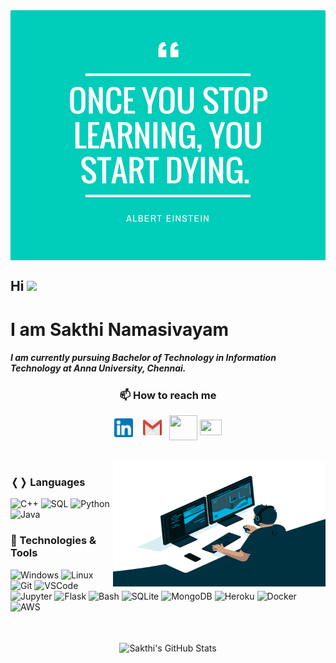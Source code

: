 

<img align="center" src="https://raw.githubusercontent.com/Sakthi299/sakthi299/main/snaps/lifequote.png" width="100%" height="400" />

## Hi <img src="https://media.giphy.com/media/hvRJCLFzcasrR4ia7z/giphy.gif" width="25px">
#  I am Sakthi Namasivayam


##### I am currently pursuing Bachelor of Technology in Information Technology at Anna University, Chennai.

<div align="center">
<h3> 📫 How to reach me </h3>
<a href="https://www.linkedin.com/in/sakthi-k" target="_blank"><img align="center" src="https://raw.githubusercontent.com/Sakthi299/sakthi299/main/snaps/linkedin.png" alt="Sakthi LinkedIn" height="30" width="30"/></a>&nbsp;&nbsp;&nbsp; 
<a href="mailto:sakthiarun299@gmail.com" target="_blank"><img align="center" src="https://raw.githubusercontent.com/Sakthi299/sakthi299/main/snaps/gmail.png" alt="Sakthi Gmail" height="25" width="30" /></a>&nbsp;&nbsp;
<a href="https://sakthiarun299.medium.com/" target="_blank"><img align="center" src="https://cdn4.iconfinder.com/data/icons/social-media-2210/24/Medium-512.png" height="40" width="45"/></a>
<a href="https://www.kaggle.com/sakthinamasivayamk" target="_blank"><img align="center" src="https://cdn4.iconfinder.com/data/icons/logos-and-brands/512/189_Kaggle_logo_logos-512.png" height="25" width="35"/></a>
<!--<img src="https://img.icons8.com/ios-filled/50/000000/medium-monogram--v1.png"/>
 -->
</div>

<br/>
<br/>

<img align="right" alt="GIF" src="https://github.com/Sakthi299/sakthi299/blob/main/snaps/code.gif?raw=true" width="340" height="200" />

### &#10092;&#10093; Languages
![C++](https://img.shields.io/badge/Code-C++-informational?style=flat&logo=cpp&logoColor=white&color=2bbc8a)
![SQL](https://img.shields.io/badge/Code-SQL-informational?style=flat&logo=sql&logoColor=white&color=2bbc8a)
![Python](https://img.shields.io/badge/Code-Python-informational?style=flat&logo=python&logoColor=white&color=2bbc8a)
![Java](https://img.shields.io/badge/Code-Java-informational?style=flat&logo=java&logoColor=white&color=2bbc8a)

### 🔧 Technologies & Tools
![Windows](https://img.shields.io/badge/OS-Windows-informational?style=flat&logo=windows&logoColor=white&color=2bbc8a)
![Linux](https://img.shields.io/badge/OS-Linux-informational?style=flat&logo=linux&logoColor=white&color=2bbc8a)
![Git](https://img.shields.io/badge/Tools-Git-informational?style=flat&logo=git&logoColor=white&color=2bbc8a)
![VSCode](https://img.shields.io/badge/Tools-VSCode-informational?style=flat&logo=visualstudiocode&logoColor=white&color=2bbc8a)
![Jupyter](https://img.shields.io/badge/Tools-Jupyter-informational?style=flat&logo=jupyter&logoColor=white&color=2bbc8a)
![Flask](https://img.shields.io/badge/Framework-Flask-informational?style=flat&logo=flask&logoColor=white&color=2bbc8a)
![Bash](https://img.shields.io/badge/Shell-Bash-informational?style=flat&logo=gnu-bash&logoColor=white&color=2bbc8a)
![SQLite](https://img.shields.io/badge/Database-SQLite-informational?style=flat&logo=sqlite&logoColor=white&color=2bbc8a)
![MongoDB](https://img.shields.io/badge/Database-MongoDB-informational?style=flat&logo=mongodb&logoColor=white&color=2bbc8a)
![Heroku](https://img.shields.io/badge/Tools-Heroku-informational?style=flat&logo=heroku&logoColor=white&color=2bbc8a)
![Docker](https://img.shields.io/badge/Tools-Docker-informational?style=flat&logo=docker&logoColor=white&color=2bbc8a)
![AWS](https://img.shields.io/badge/Cloud-AWS-informational?style=flat&logo=aws&logoColor=white&color=2bbc8a)

<br/>
<br/>

<div align="center">
<img align="center" src="https://github-readme-stats.vercel.app/api?username=Sakthi299&include_all_commits=true&count_private=true&show_icons=true&line_height=20&title_color=7A7ADB&icon_color=2234AE&text_color=D3D3D3&bg_color=0,000000,130F40" alt="Sakthi's GitHub Stats">
</div>



<!--
**Sakthi299/sakthi299** is a ✨ _special_ ✨ repository because its `README.md` (this file) appears on your GitHub profile.

Here are some ideas to get you started:

- 🔭 I’m currently working on ...
- 🌱 I’m currently learning ...
- 👯 I’m looking to collaborate on ...
- 🤔 I’m looking for help with ...
- 💬 Ask me about ...
- 📫 How to reach me: ...
- 😄 Pronouns: ...
- ⚡ Fun fact: ...
-->
